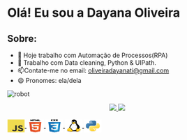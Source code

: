 # Olá! Eu sou a Dayana Oliveira

## Sobre:
- 🔭 Hoje trabalho com Automação de Processos(RPA)
- 🌱 Trabalho com Data cleaning, Python & UIPath.
- 📫Contate-me no email: oliveiradayanati@gmail.com
- 😄 Pronomes: ela/dela

![robot](https://media.giphy.com/media/tczJoRU7XwBS8/giphy.gif)
<div align = "center">
  <a href="https://github.com/CostaDayana">
  <img height = "180em" src = "https://github-readme-stats.vercel.app/api?username=CostaDayana&show_icons=true&theme=dark&include_all_commits=true&count_private=true" />
  <img height = "180em" src = "https://github-readme-stats.vercel.app/api/top-langs/?username=CostaDayana&layout=compact&langs_count=7&theme=dark" />
</div>
  

  
  
 <div style = "display: inline_block"> <br>
  <img align = "center" alt = "Day-Js" height = "30" width = "40" src="https://raw.githubusercontent.com/devicons/devicon/master/icons/javascript/javascript-original.svg">
  <img align = "center" alt = "Day-HTML" height = "30" width = "40" src="https://raw.githubusercontent.com/devicons/devicon/master/icons/html5/html5-original-wordmark.svg">
  <img align = "center" alt = "Day-CSS" height = "30" width = "40" src="https://raw.githubusercontent.com/devicons/devicon/master/icons/css3/css3-original-wordmark.svg">
  <img align = "center" alt = "Linux-CSS" height = "30" width = "40" src="https://raw.githubusercontent.com/devicons/devicon/master/icons/linux/linux-original.svg">
     <img align = "center" alt = "Python-CSS" height = "30" width = "40" src="https://raw.githubusercontent.com/devicons/devicon/master/icons/python/python-original.svg">
   
 </div>
  
